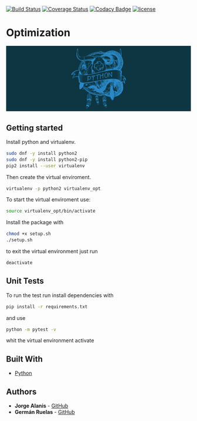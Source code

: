 [![Build Status](https://api.travis-ci.org/lgruelas/Optimization.svg?branch=master)](https://travis-ci.org/lgruelas/Optimization)
[![Coverage Status](https://coveralls.io/repos/github/lgruelas/Optimization/badge.svg?branch=master&service=github)](https://coveralls.io/github/lgruelas/Optimization?branch=master)
[![Codacy Badge](https://api.codacy.com/project/badge/Grade/0427f6cf79164385bcd5c59ba59d0334)](https://app.codacy.com/app/lgruelas/Optimization?utm_source=github.com&utm_medium=referral&utm_content=lgruelas/Optimization&utm_campaign=Badge_Grade_Dashboard)
[![license](https://img.shields.io/badge/licence-GPL--3-blue.svg)](https://github.com/lgruelas/Optimization/blob/master/LICENSE)

# Optimization

![Python master race](assets/python.png?raw=true "python")

## Getting started

Install python and virtualenv.

```bash
sudo dnf -y install python2
sudo dnf -y install python2-pip
pip2 install --user virtualenv
```

Then create the virtual enviroment.

```bash
virtualenv -p python2 virtualenv_opt
```

To start the virtual enviroment use:

```bash
source virtualenv_opt/bin/activate
```

Install the package with 
```bash
chmod +x setup.sh
./setup.sh
```

to exit the virtual environment just run
```bash
deactivate
```

## Unit Tests

To run the test run install dependencies with
```bash
pip install -r requirements.txt 
```
and use
```bash
python -m pytest -v
```
whit the virtual environment activate

## Built With

* [Python](https://www.python.org/downloads/)


## Authors

* **Jorge Alanis** - [GitHub](https://github.com/GeorgeAlanis)
* **Germán Ruelas** - [GitHub](https://github.com/lgruelas)